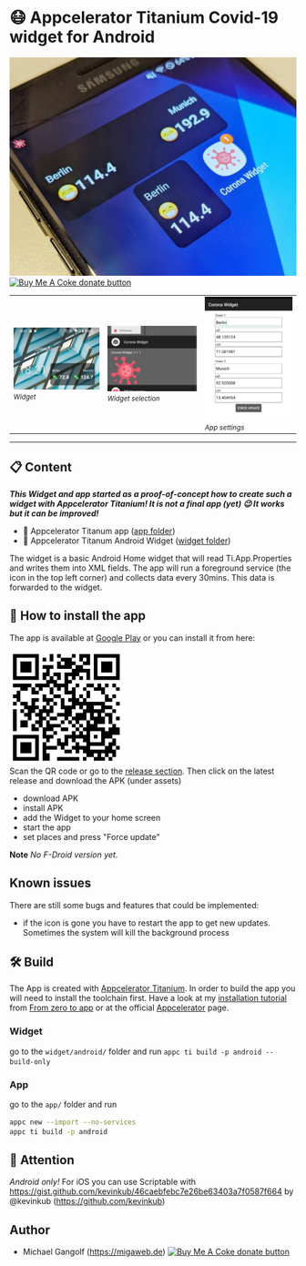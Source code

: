 # 😷 Appcelerator Titanium Covid-19 widget for Android

<img src="img/app.jpg" alt="app"/>

<br/>
<span class="badge-buymeacoffee"><a href="https://www.buymeacoffee.com/miga" title="donate"><img src="https://img.shields.io/badge/buy%20me%20a%20coke-donate-orange.svg" alt="Buy Me A Coke donate button" /></a></span>

<table>
<tr>
<td>
<img src="img/preview0.jpg" alt="preview"/><br/>
<small><i>Widget</i></small>
</td>
<td>
<img src="img/preview1.png" alt="preview"/><br/>
<small><i>Widget selection</i></small>
</td>

<td>
<img src="img/preview2.png" alt="preview"/><br/>
<small><i>App settings</i></small>
</td>
</tr>
</table>

<hr/>

## 📋 Content

<i><b>This Widget and app started as a proof-of-concept how to create such a widget with Appcelerator Titanium! It is not a final app (yet) 😉 It works but it can be improved!</b></i>

* 📱 Appcelerator Titanum app (<a href="/app">app folder</a>)
* 📱 Appcelerator Titanum Android Widget (<a href="/widget">widget folder</a>)

The widget is a basic Android Home widget that will read Ti.App.Properties and writes them into XML fields. The app will run a foreground service (the icon in the top left corner) and collects data every 30mins. This data is forwarded to the widget.

## 📲 How to install the app

The app is available at <a href="https://play.google.com/store/apps/details?id=com.miga.coronawidget">Google Play</a> or you can install it from here:

<img src="img/qrcode.png" width="200"/>
<br/>
Scan the QR code or go to the <a href="https://github.com/m1ga/ti.coronawidget/releases/">release section</a>. Then click on the latest release and download the APK (under assets)

* download APK
* install APK
* add the Widget to your home screen
* start the app
* set places and press "Force update"

**Note**
_No F-Droid version yet._

## Known issues

There are still some bugs and features that could be implemented:
* if the icon is gone you have to restart the app to get new updates. Sometimes the system will kill the background process

## 🛠 Build

The App is created with <a href="https://www.appcelerator.com/mobile-app-development-products/">Appcelerator Titanium</a>. In order to build the app you will need to install the toolchain first. Have a look at my <a href="https://github.com/m1ga/from_zero_to_app/blob/master/installation.md">installation tutorial</a> from <a href="https://github.com/m1ga/from_zero_to_app">From zero to app</a> or at the official <a href="https://www.appcelerator.com/">Appcelerator</a> page.

### Widget

go to the `widget/android/` folder and run
```appc ti build -p android --build-only```

### App

go to the `app/` folder and run
```bash
appc new --import --no-services
appc ti build -p android
```

## 🚨 Attention
_Android only!_ For iOS you can use Scriptable with https://gist.github.com/kevinkub/46caebfebc7e26be63403a7f0587f664 by @kevinkub (https://github.com/kevinkub)


## Author
* Michael Gangolf (https://migaweb.de) <span class="badge-buymeacoffee"><a href="https://www.buymeacoffee.com/miga" title="donate"><img src="https://img.shields.io/badge/buy%20me%20a%20coke-donate-orange.svg" alt="Buy Me A Coke donate button" /></a></span>
